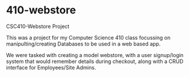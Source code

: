 # 410-webstore
CSC410-Webstore Project

This was a project for my Computer Science 410 class focussing on manipulting/creating Databases to be used in a web based app.

We were tasked with creating a model webstore, with a user signup/login system that would remember details during checkout, along with a CRUD interface for Employees/Site Admins.
